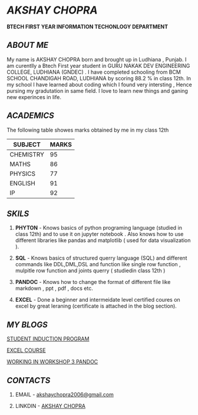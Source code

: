 # *AKSHAY CHOPRA*

**BTECH FIRST YEAR INFORMATION TECHONLOGY DEPARTMENT** 

## *ABOUT ME* 

My name is AKSHAY CHOPRA born and brought up in Ludhiana , Punjab. I am curentlly a Btech First year student in GURU NAKAK DEV ENGINEERING COLLEGE, LUDHIANA (GNDEC) . I have completed schooling from BCM SCHOOL CHANDIGAH ROAD, LUDHIANA by scoring 88.2 % in class 12th. In my school I have learned about coding which I found very intersting , Hence pursing my gradutation in same field. I love to learn new things and ganing new experinces in life.

## *ACADEMICS* 

The following table showes marks obtained by me in my class 12th 

| SUBJECT| MARKS | 
| ----------- | ----------- |
| CHEMISTRY | 95 |
| MATHS | 86 |
| PHYSICS | 77 |
| ENGLISH | 91 |
| IP | 92 | 

## *SKILS*

1. **PHYTON** - Knows basics of python programing language (studied in class 12th) and to use it on jupyter notebook . Also knows how to use different libraries like pandas and matplotlib ( used for data visualization ).

2. **SQL** - Knows basics of structured querry language (SQL) and different commands like DDL,DML,DSL and function like single row function , mulpitle row function and joints querry ( studiedin class 12th )

3. **PANDOC** - Knows how to change the format of different file like markdown , ppt , pdf , docs etc.

4. **EXCEL** - Done a beginner and intermeidate level certified coures on excel by great leraning (certificate is attached
in the blog section).

## *MY BLOGS*

[STUDENT INDUCTION PROGRAM](course/inductionprogram.md)

[EXCEL COURSE](course/excel.md)

[WORKING IN WORKSHOP 3 PANDOC](course/pandocworkshop.md)

## *CONTACTS*

1. EMAIL - akshaychopra2006@gmail.com

2. LINKDIN - [AKSHAY CHOPRA](https://www.linkedin.com/in/akshay-chopra-203079319?utm_source=share&utm_campaign=share_via&utm_content=profile&utm_medium=android_app)



